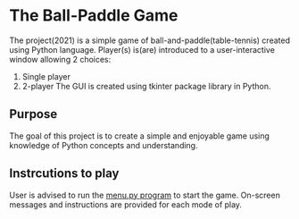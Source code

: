 # The Ball-Paddle Game
The project(2021) is a simple game of ball-and-paddle(table-tennis) created using Python language. Player(s) is(are) introduced to a user-interactive window allowing 2 choices: 
1. Single player
2. 2-player
The GUI is created using tkinter package library in Python.

## Purpose
The goal of this project is to create a simple and enjoyable game using knowledge of Python concepts and understanding. 

## Instrcutions to play
User is advised to run the [menu.py program](menu.py) to start the game. On-screen messages and instructions are provided for each mode of play.
